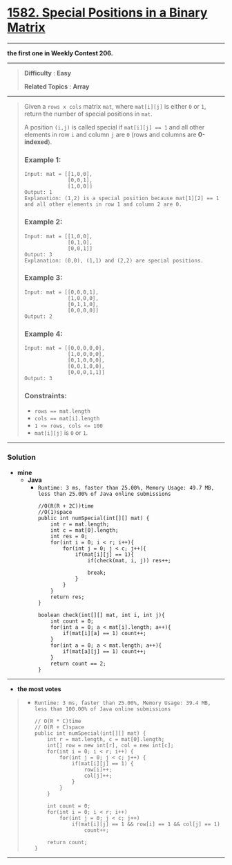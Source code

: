 # [1582. Special Positions in a Binary Matrix](https://leetcode.com/problems/special-positions-in-a-binary-matrix/)

---

**the first one in Weekly Contest 206.**

---

> **Difficulty** : **Easy**
>
> **Related Topics** : **Array**

---

> Given a `rows x cols` matrix `mat`, where `mat[i][j]` is either `0` or `1`, return the number of special positions in `mat`.
>
> A position `(i,j)` is called special if `mat[i][j] == 1` and all other elements in row `i` and column `j` are `0` (rows and columns are **0-indexed**).
>
>
>
> ### Example 1:
> ```
> Input: mat = [[1,0,0],
>               [0,0,1],
>               [1,0,0]]
> Output: 1
> Explanation: (1,2) is a special position because mat[1][2] == 1 and all other elements in row 1 and column 2 are 0.
> ```
>
> ### Example 2:
> ```
> Input: mat = [[1,0,0],
>               [0,1,0],
>               [0,0,1]]
> Output: 3
> Explanation: (0,0), (1,1) and (2,2) are special positions.
> ```
>
> ### Example 3:
> ```
> Input: mat = [[0,0,0,1],
>               [1,0,0,0],
>               [0,1,1,0],
>               [0,0,0,0]]
> Output: 2
> ```
>
> ### Example 4:
> ```
> Input: mat = [[0,0,0,0,0],
>               [1,0,0,0,0],
>               [0,1,0,0,0],
>               [0,0,1,0,0],
>               [0,0,0,1,1]]
> Output: 3
> ```
>
> ### Constraints:
> * `rows == mat.length`
> * `cols == mat[i].length`
> * `1 <= rows, cols <= 100`
> * `mat[i][j]` is `0` or `1`.

---


### Solution
* **mine**
  * **Java**
    * `Runtime: 3 ms, faster than 25.00%, Memory Usage: 49.7 MB, less than 25.00% of Java online submissions`
      ```
      //O(R(R + 2C))time
      //O(1)space
      public int numSpecial(int[][] mat) {
          int r = mat.length;
          int c = mat[0].length;
          int res = 0;
          for(int i = 0; i < r; i++){
              for(int j = 0; j < c; j++){
                  if(mat[i][j] == 1){
                      if(check(mat, i, j)) res++;

                      break;
                  }
              }
          }
          return res;
      }

      boolean check(int[][] mat, int i, int j){
          int count = 0;
          for(int a = 0; a < mat[i].length; a++){
              if(mat[i][a] == 1) count++;
          }
          for(int a = 0; a < mat.length; a++){
              if(mat[a][j] == 1) count++;
          }
          return count == 2;
      }
      ```

---

* **the most votes**
>  * `Runtime: 3 ms, faster than 25.00%, Memory Usage: 39.4 MB, less than 100.00% of Java online submissions`
>    ```
>    // O(R * C)time
>    // O(R + C)space
>    public int numSpecial(int[][] mat) {
>        int r = mat.length, c = mat[0].length;
>        int[] row = new int[r], col = new int[c];
>        for(int i = 0; i < r; i++) {
>            for(int j = 0; j < c; j++) {
>                if(mat[i][j] == 1) {
>                    row[i]++;
>                    col[j]++;
>                }
>            }
>        }
>
>        int count = 0;
>        for(int i = 0; i < r; i++)
>            for(int j = 0; j < c; j++)
>                if(mat[i][j] == 1 && row[i] == 1 && col[j] == 1)
>                    count++;
>
>        return count;
>    }
>    ```

---
